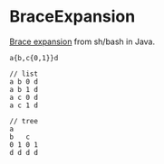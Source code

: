 # BraceExpansion
[Brace expansion] from sh/bash in Java.

```
a{b,c{0,1}}d

// list
a b 0 d
a b 1 d
a c 0 d
a c 1 d

// tree
a
b   c
0 1 0 1
d d d d
```

[brace expansion]: https://www.gnu.org/software/bash/manual/html_node/Brace-Expansion.html
